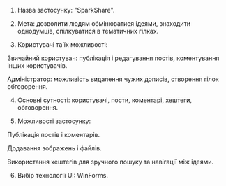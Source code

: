 1. Назва застосунку: "SparkShare".

2. Мета: дозволити людям обмінюватися ідеями, знаходити однодумців, спілкуватися в тематичних гілках.

3. Користувачі та їх можливості:

Звичайний користувач: публікація і редагування постів, коментування інших користувачів.

Адміністратор: можливість видалення чужих дописів, створення гілок обговорення.

4. Основні сутності: користувачі, пости, коментарі, хештеги, обговорення.

5. Можливості застосунку:

Публікація постів і коментарів.

Додавання зображень і файлів.

Використання хештегів для зручного пошуку та навігації між ідеями.

6. Вибір технології UI: WinForms.
